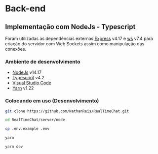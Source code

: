 # Back-end

## Implementação com NodeJs - Typescript

Foram utilizadas as dependências externas [Express](http://expressjs.com/) v4.17 e [ws](https://www.npmjs.com/package/ws) v7.4 para criação do servidor com Web Sockets assim como manipulação das conexões.

### Ambiente de desenvolvimento

- [NodeJs](https://nodejs.org/en/) v14.17
- [Typescript](https://www.typescriptlang.org/) v4.2
- [Visual Studio Code](https://code.visualstudio.com/)
- [Yarn](https://yarnpkg.com/) v1.22

### Colocando em uso (Desenvolvimento)

```bash
git clone https://github.com/NathanReis/RealTimeChat.git

cd RealTimeChat/server/node

cp .env.example .env

yarn

yarn dev

```

